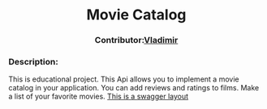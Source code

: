 <h1 align="center">Movie Catalog</h1>
<h3 align="center">Contributor:<a href="https://github.com/Lee00shka" target="_blank">Vladimir</a></h3>
<h3 align="left">Description: </h3>
<a>This is educational project. This Api allows you to implement a movie catalog in your application. You can add reviews and ratings to films. Make a list of your favorite movies.</a>
<a href="https://react-midterm.kreosoft.space/swagger/index.html" target="_blank">This is a swagger layout</a>
